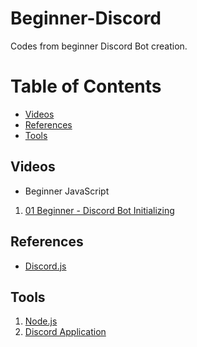 # Beginner-Discord
Codes from beginner Discord Bot creation.

# Table of Contents
- [Videos](#videos)
- [References](#references)
- [Tools](#tools)

## Videos
* Beginner JavaScript
1. [01 Beginner - Discord Bot Initializing]()

## References
- [Discord.js](https://discord.js.org/#/)

## Tools
1. [Node.js](https://node.js.org/)
2. [Discord Application](https://discordapp.com/developers/applications/)
